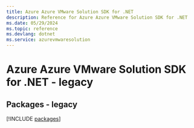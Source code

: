 ```yaml
---
title: Azure Azure VMware Solution SDK for .NET
description: Reference for Azure Azure VMware Solution SDK for .NET
ms.date: 05/29/2024
ms.topic: reference
ms.devlang: dotnet
ms.service: azurevmwaresolution
---
```

# Azure Azure VMware Solution SDK for .NET - legacy
## Packages - legacy
[!INCLUDE [packages](azure-vmware-solution-index.md)]